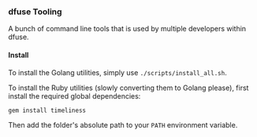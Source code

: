 ### dfuse Tooling

A bunch of command line tools that is used by multiple developers within dfuse.

#### Install

To install the Golang utilities, simply use `./scripts/install_all.sh`.

To install the Ruby utilities (slowly converting them to Golang please), first
install the required global dependencies:

```
gem install timeliness
```

Then add the folder's absolute path to your `PATH` environment variable.
